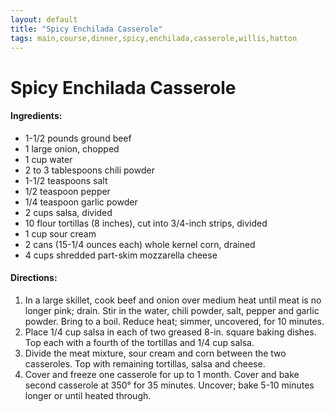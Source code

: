 ```yaml
---
layout: default
title: "Spicy Enchilada Casserole"
tags: main,course,dinner,spicy,enchilada,casserole,willis,hatton
---
```

# Spicy Enchilada Casserole

#### Ingredients:
- 1-1/2 pounds ground beef
- 1 large onion, chopped
- 1 cup water
- 2 to 3 tablespoons chili powder
- 1-1/2 teaspoons salt
- 1/2 teaspoon pepper
- 1/4 teaspoon garlic powder
- 2 cups salsa, divided
- 10 flour tortillas (8 inches), cut into 3/4-inch strips, divided
- 1 cup sour cream
- 2 cans (15-1/4 ounces each) whole kernel corn, drained
- 4 cups shredded part-skim mozzarella cheese

#### Directions:
1. In a large skillet, cook beef and onion over medium heat until meat is no longer pink; drain. Stir in the water, chili powder, salt, pepper and garlic powder. Bring to a boil. Reduce heat; simmer, uncovered, for 10 minutes.
2. Place 1/4 cup salsa in each of two greased 8-in. square baking dishes. Top each with a fourth of the tortillas and 1/4 cup salsa.
3. Divide the meat mixture, sour cream and corn between the two casseroles. Top with remaining tortillas, salsa and cheese.
4. Cover and freeze one casserole for up to 1 month. Cover and bake second casserole at 350° for 35 minutes. Uncover; bake 5-10 minutes longer or until heated through.
